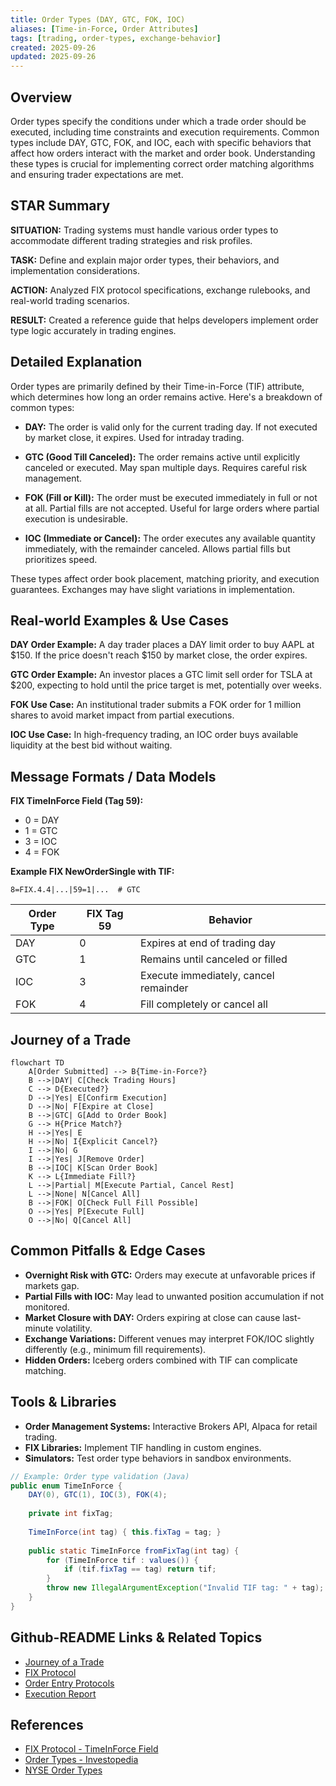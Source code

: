 ```yaml
---
title: Order Types (DAY, GTC, FOK, IOC)
aliases: [Time-in-Force, Order Attributes]
tags: [trading, order-types, exchange-behavior]
created: 2025-09-26
updated: 2025-09-26
---
```


## Overview

Order types specify the conditions under which a trade order should be executed, including time constraints and execution requirements. Common types include DAY, GTC, FOK, and IOC, each with specific behaviors that affect how orders interact with the market and order book. Understanding these types is crucial for implementing correct order matching algorithms and ensuring trader expectations are met.

## STAR Summary

**SITUATION:** Trading systems must handle various order types to accommodate different trading strategies and risk profiles.

**TASK:** Define and explain major order types, their behaviors, and implementation considerations.

**ACTION:** Analyzed FIX protocol specifications, exchange rulebooks, and real-world trading scenarios.

**RESULT:** Created a reference guide that helps developers implement order type logic accurately in trading engines.

## Detailed Explanation

Order types are primarily defined by their Time-in-Force (TIF) attribute, which determines how long an order remains active. Here's a breakdown of common types:

- **DAY:** The order is valid only for the current trading day. If not executed by market close, it expires. Used for intraday trading.

- **GTC (Good Till Canceled):** The order remains active until explicitly canceled or executed. May span multiple days. Requires careful risk management.

- **FOK (Fill or Kill):** The order must be executed immediately in full or not at all. Partial fills are not accepted. Useful for large orders where partial execution is undesirable.

- **IOC (Immediate or Cancel):** The order executes any available quantity immediately, with the remainder canceled. Allows partial fills but prioritizes speed.

These types affect order book placement, matching priority, and execution guarantees. Exchanges may have slight variations in implementation.

## Real-world Examples & Use Cases

**DAY Order Example:** A day trader places a DAY limit order to buy AAPL at $150. If the price doesn't reach $150 by market close, the order expires.

**GTC Order Example:** An investor places a GTC limit sell order for TSLA at $200, expecting to hold until the price target is met, potentially over weeks.

**FOK Use Case:** An institutional trader submits a FOK order for 1 million shares to avoid market impact from partial executions.

**IOC Use Case:** In high-frequency trading, an IOC order buys available liquidity at the best bid without waiting.

## Message Formats / Data Models

**FIX TimeInForce Field (Tag 59):**
- 0 = DAY
- 1 = GTC
- 3 = IOC
- 4 = FOK

**Example FIX NewOrderSingle with TIF:**
```
8=FIX.4.4|...|59=1|...  # GTC
```

| Order Type | FIX Tag 59 | Behavior |
|------------|------------|----------|
| DAY | 0 | Expires at end of trading day |
| GTC | 1 | Remains until canceled or filled |
| IOC | 3 | Execute immediately, cancel remainder |
| FOK | 4 | Fill completely or cancel all |

## Journey of a Trade

```mermaid
flowchart TD
    A[Order Submitted] --> B{Time-in-Force?}
    B -->|DAY| C[Check Trading Hours]
    C --> D{Executed?}
    D -->|Yes| E[Confirm Execution]
    D -->|No| F[Expire at Close]
    B -->|GTC| G[Add to Order Book]
    G --> H{Price Match?}
    H -->|Yes| E
    H -->|No| I{Explicit Cancel?}
    I -->|No| G
    I -->|Yes| J[Remove Order]
    B -->|IOC| K[Scan Order Book]
    K --> L{Immediate Fill?}
    L -->|Partial| M[Execute Partial, Cancel Rest]
    L -->|None| N[Cancel All]
    B -->|FOK| O[Check Full Fill Possible]
    O -->|Yes| P[Execute Full]
    O -->|No| Q[Cancel All]
```

## Common Pitfalls & Edge Cases

- **Overnight Risk with GTC:** Orders may execute at unfavorable prices if markets gap.
- **Partial Fills with IOC:** May lead to unwanted position accumulation if not monitored.
- **Market Closure with DAY:** Orders expiring at close can cause last-minute volatility.
- **Exchange Variations:** Different venues may interpret FOK/IOC slightly differently (e.g., minimum fill requirements).
- **Hidden Orders:** Iceberg orders combined with TIF can complicate matching.

## Tools & Libraries

- **Order Management Systems:** Interactive Brokers API, Alpaca for retail trading.
- **FIX Libraries:** Implement TIF handling in custom engines.
- **Simulators:** Test order type behaviors in sandbox environments.

```java
// Example: Order type validation (Java)
public enum TimeInForce {
    DAY(0), GTC(1), IOC(3), FOK(4);
    
    private int fixTag;
    
    TimeInForce(int tag) { this.fixTag = tag; }
    
    public static TimeInForce fromFixTag(int tag) {
        for (TimeInForce tif : values()) {
            if (tif.fixTag == tag) return tif;
        }
        throw new IllegalArgumentException("Invalid TIF tag: " + tag);
    }
}
```

## Github-README Links & Related Topics

- [Journey of a Trade](/journey-of-a-trade)
- [FIX Protocol](/fix-protocol)
- [Order Entry Protocols](/order-entry-protocols)
- [Execution Report](/execution-report)

## References

- [FIX Protocol - TimeInForce Field](https://www.fixtrading.org/documents/fix-protocol-specification/)
- [Order Types - Investopedia](https://www.investopedia.com/terms/o/ordertype.asp)
- [NYSE Order Types](https://www.nyse.com/markets/nyse/trading-info)